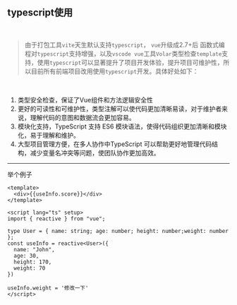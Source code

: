 ## typescript使用

<br />

> 由于打包工具`vite`天生默认支持`typescript`， `vue`升级成2.7+后 函数式编程对`typescript`支持增强，以及`vscode vue`工具`Volar`类型检查`template`支持，使用`typescript`可以显著提升了项目开发体验，提升项目可维护性，所以目前所有前端项目改用使用`typescript`开发。具体好处如下：

<br />

1. 类型安全检查，保证了Vue组件和方法逻辑安全性
2. 更好的可读性和可维护性，类型注解可以使代码更加清晰易读，对于维护者来说，理解代码的意图和数据流会更加容易。
3. 模块化支持，TypeScript 支持 ES6 模块语法，使得代码组织更加清晰和模块化，易于理解和维护。
4. 大型项目管理方便，在多人协作中TypeScript 可以帮助更好地管理代码结构，减少变量名冲突等问题，使团队协作更加高效。

---

举个例子

```vue {all|8-14|2,16|all} twoslash
<template>
  <div>{{useInfo.score}}</div>
</template>

<script lang="ts" setup>
import { reactive } from "vue";

type User = { name: string; age: number; height: number;weight: number };
const useInfo = reactive<User>({
  name: "John",
  age: 30,
  height: 170,
  weight: 70
})

useInfo.weight = '修改一下'
</script>

```